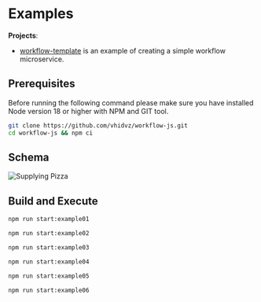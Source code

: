 # Examples

__Projects__: 

- [workflow-template](https://github.com/vhidvz/workflow-template) is an example of creating a simple workflow microservice.

## Prerequisites

Before running the following command please make sure you have installed Node version 18 or higher with NPM and GIT tool.

```sh
git clone https://github.com/vhidvz/workflow-js.git
cd workflow-js && npm ci
```

## Schema

![Supplying Pizza](../assets/supplying-pizza.svg)

## Build and Execute

```sh
npm run start:example01
```

```sh
npm run start:example02
```

```sh
npm run start:example03
```

```sh
npm run start:example04
```

```sh
npm run start:example05
```

```sh
npm run start:example06
```

